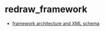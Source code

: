 # redraw_framework
- [framework architecture and XML schema](https://github.com/25sal/redraw_framework/blob/main/framework/README.md)
